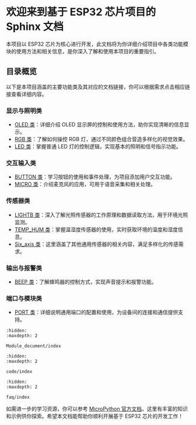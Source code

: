 # 欢迎来到基于 ESP32 芯片项目的 Sphinx 文档

本项目以 ESP32 芯片为核心进行开发，此文档将为你详细介绍项目中各类功能模块的使用方法和相关信息，是你深入了解和使用本项目的重要指引。

## 目录概览

以下是本项目涵盖的主要功能类及其对应的文档链接，你可以根据需求点击相应链接查看详细内容。

### 显示与照明类
- [OLED 类](Module_document/1_oled.md)：详细介绍 OLED 显示屏的控制和使用方法，助你实现清晰的信息显示。
- [RGB 类](Module_document/2_rgb.md)：了解如何操控 RGB 灯，通过不同颜色组合营造多样化的视觉效果。
- [LED 类](Module_document/3_led.md)：掌握普通 LED 灯的控制逻辑，实现基本的照明和信号指示功能。

### 交互输入类
- [BUTTON 类](Module_document/4_button.md)：学习按钮的使用和事件处理，为项目添加用户交互功能。
- [MICRO 类](Module_document/8_micro.md)：介绍麦克风的应用，可用于语音采集和相关处理。

### 传感器类
- [LIGHTB 类](Module_document/5_light.md)：深入了解光照传感器的工作原理和数据读取方法，用于环境光照监测。
- [TEMP_HUM 类](Module_document/6_temp_hum.md)：掌握温湿度传感器的使用，实时获取环境的温度和湿度信息。
- [Six_axis 类](Module_document/9_Six_axis.md)：这里涵盖了其他通用传感器的相关内容，满足多样化的传感需求。

### 输出与报警类
- [BEEP 类](Module_document/7_beep.md)：了解蜂鸣器的控制方式，实现声音提示和报警功能。

### 端口与模块类
- [PORT 类](Module_document/10_Port.md)：详细说明通用端口的配置和使用，为设备间的连接和通信提供支持。


```{toctree}
:hidden:
:maxdepth: 2

Module_document/index
```

```{toctree}
:hidden:
:maxdepth: 2
 
code/index
```

```{toctree}
:hidden:
:maxdepth: 2

faq/index
```




如需进一步的学习资源，你可以参考 [MicroPython 官方文档](http://micropython.com.cn/en/latet/index-2.html)，这里有丰富的知识和示例供你探索。希望本文档能帮助你顺利开展基于 ESP32 芯片的开发工作！ 